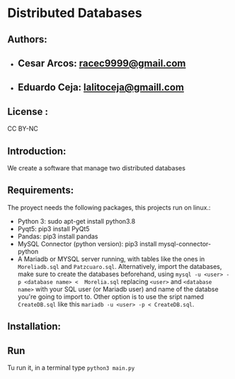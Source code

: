 # Distributed Databases
## Authors:
* ## Cesar Arcos: racec9999@gmail.com
* ## Eduardo Ceja: lalitoceja@gmaill.com
## License :
CC BY-NC
## Introduction:
We create a software that manage two distributed databases
## Requirements:
The proyect needs the following packages, this projects run on linux.:
* Python 3: sudo apt-get install python3.8
* Pyqt5: pip3 install PyQt5
* Pandas: pip3 install pandas 
* MySQL Connector (python version): pip3 install mysql-connector-python
* A Mariadb or MYSQL server running, with tables like the ones in `Moreliadb.sql` and `Patzcuaro.sql`. Alternatively, import the databases, make sure to create the databases beforehand, using `mysql -u <user> -p <database name> <  Morelia.sql` replacing `<user>` and `<database name>` with your SQL user (or Mariadb user) and name of the databse you're going to import to. Other option is to use the sript named `CreateDB.sql` like this `mariadb -u <user> -p < CreateDB.sql`.
## Installation:

## Run
Tu run it, in a terminal type `python3 main.py` 
